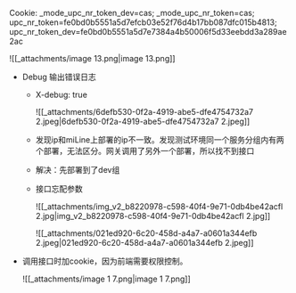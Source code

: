 Cookie: _mode_upc_nr_token_dev=cas; _mode_upc_nr_token=cas; upc_nr_token=fe0bd0b5551a5d7efcb03e52f76d4b17bb087dfc015b4813; upc_nr_token_dev=fe0bd0b5551a5d7e7384a4b50006f5d33eebdd3a289ae2ac

![[_attachments/image 13.png|image 13.png]]

- Debug 输出错误日志
    - X-debug: true
        
        ![[_attachments/6defb530-0f2a-4919-abe5-dfe4754732a7 2.jpeg|6defb530-0f2a-4919-abe5-dfe4754732a7 2.jpeg]]
        
    - 发现ip和miLine上部署的ip不一致。发现测试环境同一个服务分组内有两个部署，无法区分。网关调用了另外一个部署，所以找不到接口
    - 解决：先部署到了dev组
    - 接口忘配参数
        
        ![[_attachments/img_v2_b8220978-c598-40f4-9e71-0db4be42acfl 2.jpg|img_v2_b8220978-c598-40f4-9e71-0db4be42acfl 2.jpg]]
        
        ![[_attachments/021ed920-6c20-458d-a4a7-a0601a344efb 2.jpeg|021ed920-6c20-458d-a4a7-a0601a344efb 2.jpeg]]
        
- 调用接口时加cookie，因为前端需要权限控制。
    
    ![[_attachments/image 1 7.png|image 1 7.png]]